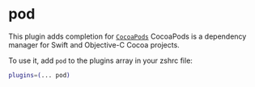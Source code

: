 # pod

This plugin adds completion for [`CocoaPods`](https://cocoapods.org/)
CocoaPods is a dependency manager for Swift and Objective-C Cocoa projects.

To use it, add `pod` to the plugins array in your zshrc file:

```zsh
plugins=(... pod)
```
